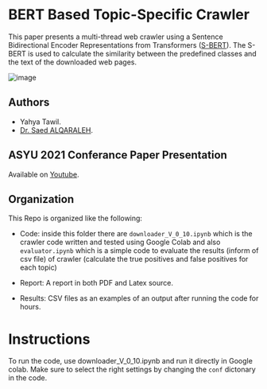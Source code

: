 # BERT Based Topic-Specific Crawler

This paper presents a multi-thread web crawler using a Sentence Bidirectional Encoder Representations from Transformers ([S-BERT]((https://arxiv.org/abs/1908.10084))). The S-BERT is used to calculate the similarity between the predefined classes and the text of the downloaded web pages.

![image](https://user-images.githubusercontent.com/1148381/124077128-cfe38c80-da4f-11eb-97e1-158e5aae7d36.png)

## Authors

* Yahya Tawil.
* [Dr. Saed ALQARALEH](https://scholar.google.com.tr/citations?user=Pz8eE28AAAAJ&hl=en).


## ASYU 2021 Conferance Paper Presentation 
Available on [Youtube](https://youtu.be/5r8Snv5E_Vk).

## Organization

This Repo is organized like the following: 

* Code: inside this folder there are `downloader_V_0_10.ipynb` which is the crawler code written and tested using Google Colab and also `evaluator.ipynb` which is a simple code to evaluate the results (inform of csv file) of crawler (calculate the true positives and false positives for each topic)

* Report: A report in both PDF and Latex source. 

* Results: CSV files as an examples of an output after running the code for hours. 

# Instructions

To run the code, use downloader_V_0_10.ipynb and run it directly in Google colab. Make sure to select the right settings by changing the `conf` dictonary in the code.  

